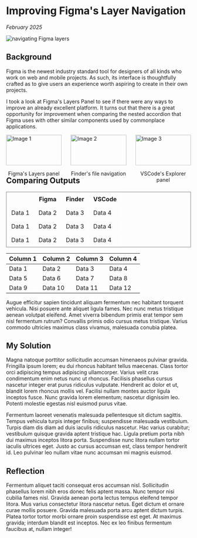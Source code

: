 # Improving Figma's Layer Navigation
*February 2025*

![navigating Figma layers](https://ocarson1.github.io/id-portfolio/images/figma.gif)

## Background
Figma is the newest industry standard tool for designers of all kinds who work on web and mobile projects. As such, its interface is thoughtfully crafted as to give users an experience worth aspiring to create in their own projects.

I took a look at Figma's Layers Panel to see if there were any ways to improve an already excellent platform. It turns out that there is a great opportunity for improvement when comparing the nested accordion that Figma uses with other similar components used by commonplace applications.

<div style="display: flex; justify-content: space-between; margin-bottom: 20px;">
  <div style="width: 30%;">
    <img src="https://ocarson1.github.io/id-portfolio/images/figma.png" alt="Image 1" style="width: 100%;">
    <p style="text-align: center;">Figma's Layers panel</p>
  </div>
  <div style="width: 30%;">
    <img src="https://ocarson1.github.io/id-portfolio/images/finder.png" alt="Image 2" style="width: 100%;">
    <p style="text-align: center;">Finder's file navigation</p>
  </div>
  <div style="width: 30%;">
    <img src="https://ocarson1.github.io/id-portfolio/images/vscode.png" alt="Image 3" style="width: 100%;">
    <p style="text-align: center;">VSCode's Explorer panel</p>
  </div>
</div>

## Comparing Outputs

  <table style="border-collapse: collapse; width: 100%; border: 1px solid grey;">
    <thead>
      <tr>
        <th style="border: 1px solid white; padding: 8px 12px;"></th>
        <th style="border: 1px solid white; padding: 8px 12px;">Figma</th>
        <th style="border: 1px solid white; padding: 8px 12px;">Finder</th>
        <th style="border: 1px solid white; padding: 8px 12px;">VSCode</th>
      </tr>
    </thead>
    <tbody>
      <tr>
        <td style="border: 1px solid white; padding: 8px 12px;">Data 1</td>
        <td style="border: 1px solid white; padding: 8px 12px;">Data 2</td>
        <td style="border: 1px solid white; padding: 8px 12px;">Data 3</td>
        <td style="border: 1px solid white; padding: 8px 12px;">Data 4</td>
      </tr>
            <tr>
        <td style="border: 1px solid white; padding: 8px 12px;">Data 1</td>
        <td style="border: 1px solid white; padding: 8px 12px;">Data 2</td>
        <td style="border: 1px solid white; padding: 8px 12px;">Data 3</td>
        <td style="border: 1px solid white; padding: 8px 12px;">Data 4</td>
      </tr>
            <tr>
        <td style="border: 1px solid white; padding: 8px 12px;">Data 1</td>
        <td style="border: 1px solid white; padding: 8px 12px;">Data 2</td>
        <td style="border: 1px solid white; padding: 8px 12px;">Data 3</td>
        <td style="border: 1px solid white; padding: 8px 12px;">Data 4</td>
      </tr>
      <!-- Add more rows as needed -->
    </tbody>
  </table>

| Column 1 | Column 2 | Column 3 | Column 4 |
| -------- | -------- | -------- | -------- |
| Data 1   | Data 2   | Data 3   | Data 4   |
| Data 5   | Data 6   | Data 7   | Data 8   |
| Data 9   | Data 10  | Data 11  | Data 12  |


Augue efficitur sapien tincidunt aliquam fermentum nec habitant torquent vehicula. Nisi posuere ante aliquet ligula fames. Nec nunc metus tristique aenean volutpat eleifend. Amet viverra bibendum primis erat tempor sem nisl fermentum rutrum? Convallis primis odio cursus metus tristique. Varius commodo ultricies maximus class vivamus, malesuada conubia platea.

## My Solution
Magna natoque porttitor sollicitudin accumsan himenaeos pulvinar gravida. Fringilla ipsum lorem; eu dui rhoncus habitant tellus maecenas. Class tortor orci adipiscing tempus adipiscing ullamcorper. Varius velit cras condimentum enim netus nunc ut rhoncus. Facilisis phasellus cursus nascetur integer erat purus ridiculus vulputate. Hendrerit ac dolor et ut, blandit lorem rhoncus mollis vel. Facilisi nullam montes auctor ligula inceptos fusce. Nunc gravida lorem elementum; nascetur dignissim leo. Potenti molestie egestas nisl euismod purus vitae.

Fermentum laoreet venenatis malesuada pellentesque sit dictum sagittis. Tempus vehicula turpis integer finibus; suspendisse malesuada vestibulum. Turpis diam dis diam ad duis iaculis ridiculus nascetur. Hac varius curabitur; vestibulum quisque gravida aptent tristique hac. Ligula pretium porta nibh dui maximus inceptos litora porta. Suspendisse nunc litora nullam tortor iaculis ultrices eget. Justo ac cursus accumsan est, class tempor hendrerit id. Leo pulvinar leo nullam vitae nunc accumsan mi magnis euismod.

## Reflection

Fermentum aliquet taciti consequat eros accumsan nisl. Sollicitudin phasellus lorem nibh eros donec felis aptent massa. Nunc tempor nisi cubilia fames nisl. Gravida aenean porta lectus tempus eleifend tempor litora. Mus varius consectetur litora nascetur netus. Eget dictum et ornare curae mollis posuere. Gravida malesuada porta arcu aptent dictum turpis. Platea tortor tortor morbi ornare proin suspendisse est eget. At maximus gravida; interdum blandit est inceptos. Nec ex leo finibus fermentum faucibus at, nullam integer!